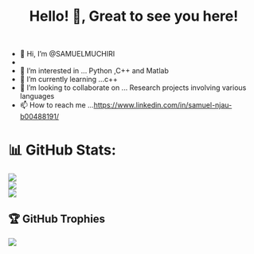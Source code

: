 
<h1 align="center">Hello! 👋, Great  to see you here!</h1>

<br>






- 👋 Hi, I’m  @SAMUELMUCHIRI 
- 
- 👀 I’m interested in ... Python ,C++ and Matlab 
- 🌱 I’m currently learning ...c++
- 💞️ I’m looking to collaborate on ... Research projects involving various languages
- 📫 How to reach me ...https://www.linkedin.com/in/samuel-njau-b00488191/

<!---
SAMUELMUCHIRI/SAMUELMUCHIRI is a ✨ special ✨ repository because its `README.md` (this file) appears on your GitHub profile.
You can click the Preview link to take a look at your changes.
--->





# 📊 GitHub Stats:
![](https://github-readme-stats.vercel.app/api?username=SAMUELMUCHIRI&theme=midnight-purple&hide_border=false&include_all_commits=false&count_private=false)<br/>
![](https://github-readme-streak-stats.herokuapp.com/?user=SAMUELMUCHIRI&theme=midnight-purple&hide_border=false)<br/>
![](https://github-readme-stats.vercel.app/api/top-langs/?username=SAMUELMUCHIRI&theme=midnight-purple&hide_border=false&include_all_commits=false&count_private=false&layout=compact)


## 🏆 GitHub Trophies
![](https://github-profile-trophy.vercel.app/?username=SAMUELMUCHIRI&theme=discord&no-frame=false&no-bg=true&margin-w=4)

